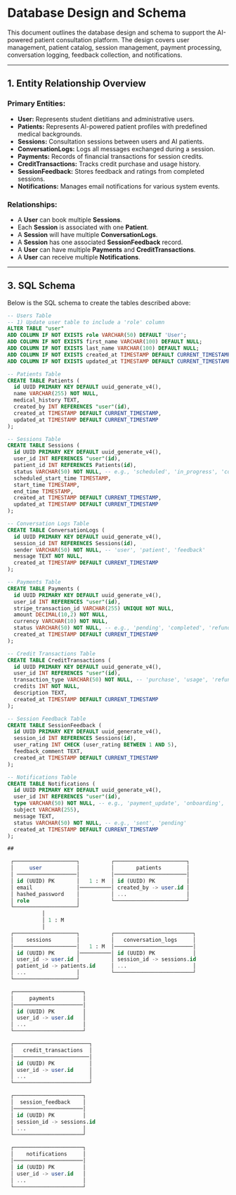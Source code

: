 # Database Design and Schema

This document outlines the database design and schema to support the AI-powered patient consultation platform. The design covers user management, patient catalog, session management, payment processing, conversation logging, feedback collection, and notifications.

---

## 1. Entity Relationship Overview

### Primary Entities:
- **User:** Represents student dietitians and administrative users.
- **Patients:** Represents AI-powered patient profiles with predefined medical backgrounds.
- **Sessions:** Consultation sessions between users and AI patients.
- **ConversationLogs:** Logs all messages exchanged during a session.
- **Payments:** Records of financial transactions for session credits.
- **CreditTransactions:** Tracks credit purchase and usage history.
- **SessionFeedback:** Stores feedback and ratings from completed sessions.
- **Notifications:** Manages email notifications for various system events.

### Relationships:
- A **User** can book multiple **Sessions**.
- Each **Session** is associated with one **Patient**.
- A **Session** will have multiple **ConversationLogs**.
- A **Session** has one associated **SessionFeedback** record.
- A **User** can have multiple **Payments** and **CreditTransactions**.
- A **User** can receive multiple **Notifications**.

---

## 3. SQL Schema

Below is the SQL schema to create the tables described above:

```sql
-- Users Table
-- 1) Update user table to include a 'role' column
ALTER TABLE "user"
ADD COLUMN IF NOT EXISTS role VARCHAR(50) DEFAULT 'User';
ADD COLUMN IF NOT EXISTS first_name VARCHAR(100) DEFAULT NULL;
ADD COLUMN IF NOT EXISTS last_name VARCHAR(100) DEFAULT NULL;
ADD COLUMN IF NOT EXISTS created_at TIMESTAMP DEFAULT CURRENT_TIMESTAMP;
ADD COLUMN IF NOT EXISTS updated_at TIMESTAMP DEFAULT CURRENT_TIMESTAMP;

-- Patients Table
CREATE TABLE Patients (
  id UUID PRIMARY KEY DEFAULT uuid_generate_v4(),
  name VARCHAR(255) NOT NULL,
  medical_history TEXT,
  created_by INT REFERENCES "user"(id),
  created_at TIMESTAMP DEFAULT CURRENT_TIMESTAMP,
  updated_at TIMESTAMP DEFAULT CURRENT_TIMESTAMP
);

-- Sessions Table
CREATE TABLE Sessions (
  id UUID PRIMARY KEY DEFAULT uuid_generate_v4(),
  user_id INT REFERENCES "user"(id),
  patient_id INT REFERENCES Patients(id),
  status VARCHAR(50) NOT NULL, -- e.g., 'scheduled', 'in_progress', 'completed', 'cancelled'
  scheduled_start_time TIMESTAMP,
  start_time TIMESTAMP,
  end_time TIMESTAMP,
  created_at TIMESTAMP DEFAULT CURRENT_TIMESTAMP,
  updated_at TIMESTAMP DEFAULT CURRENT_TIMESTAMP
);

-- Conversation Logs Table
CREATE TABLE ConversationLogs (
  id UUID PRIMARY KEY DEFAULT uuid_generate_v4(),
  session_id INT REFERENCES Sessions(id),
  sender VARCHAR(50) NOT NULL, -- 'user', 'patient', 'feedback'
  message TEXT NOT NULL,
  created_at TIMESTAMP DEFAULT CURRENT_TIMESTAMP
);

-- Payments Table
CREATE TABLE Payments (
  id UUID PRIMARY KEY DEFAULT uuid_generate_v4(),
  user_id INT REFERENCES "user"(id),
  stripe_transaction_id VARCHAR(255) UNIQUE NOT NULL,
  amount DECIMAL(10,2) NOT NULL,
  currency VARCHAR(10) NOT NULL,
  status VARCHAR(50) NOT NULL, -- e.g., 'pending', 'completed', 'refunded'
  created_at TIMESTAMP DEFAULT CURRENT_TIMESTAMP
);

-- Credit Transactions Table
CREATE TABLE CreditTransactions (
  id UUID PRIMARY KEY DEFAULT uuid_generate_v4(),
  user_id INT REFERENCES "user"(id),
  transaction_type VARCHAR(50) NOT NULL, -- 'purchase', 'usage', 'refund'
  credits INT NOT NULL,
  description TEXT,
  created_at TIMESTAMP DEFAULT CURRENT_TIMESTAMP
);

-- Session Feedback Table
CREATE TABLE SessionFeedback (
  id UUID PRIMARY KEY DEFAULT uuid_generate_v4(),
  session_id INT REFERENCES Sessions(id),
  user_rating INT CHECK (user_rating BETWEEN 1 AND 5),
  feedback_comment TEXT,
  created_at TIMESTAMP DEFAULT CURRENT_TIMESTAMP
);

-- Notifications Table
CREATE TABLE Notifications (
  id UUID PRIMARY KEY DEFAULT uuid_generate_v4(),
  user_id INT REFERENCES "user"(id),
  type VARCHAR(50) NOT NULL, -- e.g., 'payment_update', 'onboarding', 'session_reminder'
  subject VARCHAR(255),
  message TEXT,
  status VARCHAR(50) NOT NULL, -- e.g., 'sent', 'pending'
  created_at TIMESTAMP DEFAULT CURRENT_TIMESTAMP
);

##

 ┌────────────────────┐          ┌───────────────────────┐
 │     user           │          │       patients        │
 │ ───────────────────│          │───────────────────────│
 │ id (UUID) PK       │   1 : M  │ id (UUID) PK          │
 │ email              │──────────│ created_by -> user.id │
 │ hashed_password    │          │ ...                   │
 │ role               │          └───────────────────────┘
 └────────────────────┘
           │
           │ 1 : M
           │
 ┌────────────────────┐          ┌─────────────────────────┐
 │    sessions        │          │   conversation_logs     │
 │────────────────────│   1 : M  │─────────────────────────│
 │ id (UUID) PK       │──────────│ id (UUID) PK            │
 │ user_id -> user.id │          │ session_id -> sessions.id
 │ patient_id -> patients.id     │ ...                     │
 │ ...                │          └─────────────────────────┘
 └────────────────────┘

 ┌──────────────────────┐
 │     payments         │
 │──────────────────────│
 │ id (UUID) PK         │
 │ user_id -> user.id   │
 │ ...                  │
 └──────────────────────┘

 ┌────────────────────────┐
 │   credit_transactions  │
 │────────────────────────│
 │ id (UUID) PK           │
 │ user_id -> user.id     │
 │ ...                    │
 └────────────────────────┘

 ┌──────────────────────┐
 │  session_feedback    │
 │──────────────────────│
 │ id (UUID) PK         │
 │ session_id -> sessions.id
 │ ...                  │
 └──────────────────────┘

 ┌──────────────────────┐
 │    notifications     │
 │──────────────────────│
 │ id (UUID) PK         │
 │ user_id -> user.id   │
 │ ...                  │
 └──────────────────────┘